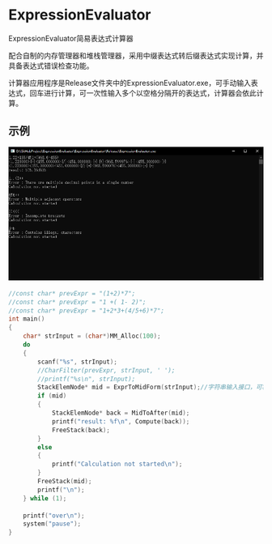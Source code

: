 # ExpressionEvaluator
 ExpressionEvaluator简易表达式计算器
 
 配合自制的内存管理器和堆栈管理器，采用中缀表达式转后缀表达式实现计算，并具备表达式错误检查功能。
 
 计算器应用程序是Release文件夹中的ExpressionEvaluator.exe，可手动输入表达式，回车进行计算，可一次性输入多个以空格分隔开的表达式，计算器会依此计算。
 
 ## 示例
 
![IMG_20200928_213431](https://github.com/Trigger-CN/ExpressionEvaluator/blob/main/image/test2.png)

```c
//const char* prevExpr = "(1+2)*7";
//const char* prevExpr = "1 +( 1- 2)";
//const char* prevExpr = "1+2*3+(4/5+6)*7";
int main()
{
    char* strInput = (char*)MM_Alloc(100);
    do
    {
        scanf("%s", strInput);
        //CharFilter(prevExpr, strInput, ' ');
        //printf("%s\n", strInput);
        StackElemNode* mid = ExprToMidForm(strInput);//字符串输入接口，可将strInput换成任意表达式字符串
        if (mid)
        {
            StackElemNode* back = MidToAfter(mid);
            printf("result: %f\n", Compute(back));
            FreeStack(back);
        }
        else
        {
            printf("Calculation not started\n");
        }
        FreeStack(mid);
        printf("\n");
    } while (1);

    printf("over\n");
    system("pause");
}
```

